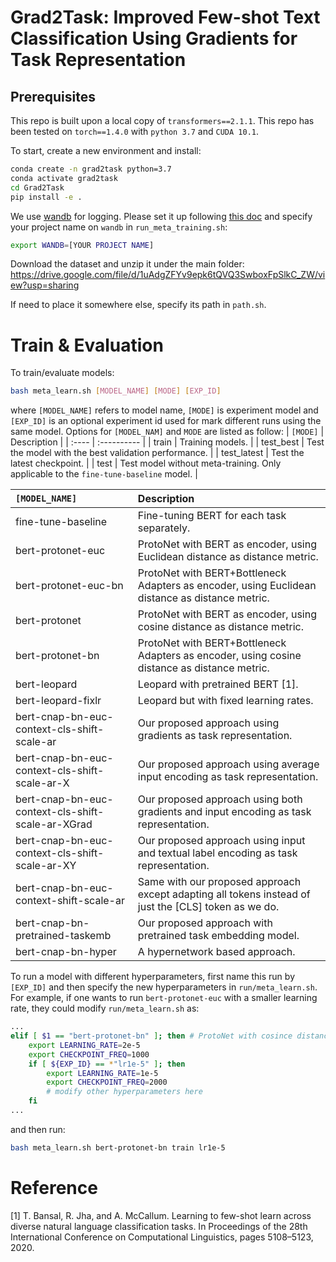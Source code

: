 # Grad2Task: Improved Few-shot Text Classification Using Gradients for Task Representation

## Prerequisites
This repo is built upon a local copy of `transformers==2.1.1`.
This repo has been tested on `torch==1.4.0` with `python 3.7` and `CUDA 10.1`.

To start, create a new environment and install: 
```bash
conda create -n grad2task python=3.7
conda activate grad2task
cd Grad2Task
pip install -e .
```

We use [wandb](https://wandb.ai/site) for logging. Please set it up following [this doc](https://docs.wandb.ai/quickstart) and specify your project name on `wandb` in `run_meta_training.sh`:
```bash
export WANDB=[YOUR PROJECT NAME]
```

Download the dataset and unzip it under the main folder: https://drive.google.com/file/d/1uAdgZFYv9epk6tQVQ3SwboxFpSlkC_ZW/view?usp=sharing

If need to place it somewhere else, specify its path in `path.sh`.

# Train & Evaluation
To train/evaluate models:
```bash
bash meta_learn.sh [MODEL_NAME] [MODE] [EXP_ID]
```
where `[MODEL_NAME]` refers to model name, `[MODE]` is experiment model and `[EXP_ID]` is an optional experiment id used for mark different runs using the same model. Options for `[MODEL_NAM]` and `MODE` are listed as follow: 
| `[MODE]` | Description |
| :---- | :---------- |
| train | Training models. |
| test_best | Test the model with the best validation performance. |
| test_latest | Test the latest checkpoint. |
| test | Test model without meta-training. Only applicable to the `fine-tune-baseline` model. |

| `[MODEL_NAME]` | Description |
| :---- | :---------- |
| fine-tune-baseline | Fine-tuning BERT for each task separately. |
| bert-protonet-euc | ProtoNet with BERT as encoder, using Euclidean distance as distance metric. |
| bert-protonet-euc-bn | ProtoNet with BERT+Bottleneck Adapters as encoder, using Euclidean distance as distance metric. |
| bert-protonet | ProtoNet with BERT as encoder, using cosine distance as distance metric. |
| bert-protonet-bn | ProtoNet with BERT+Bottleneck Adapters as encoder, using cosine distance as distance metric. |
| bert-leopard | Leopard with pretrained BERT [1]. |
| bert-leopard-fixlr | Leopard but with fixed learning rates. |
| bert-cnap-bn-euc-context-cls-shift-scale-ar | Our proposed approach using gradients as task representation. |
| bert-cnap-bn-euc-context-cls-shift-scale-ar-X | Our proposed approach using average input encoding as task representation. |
| bert-cnap-bn-euc-context-cls-shift-scale-ar-XGrad | Our proposed approach using both gradients and input encoding as task representation. |
| bert-cnap-bn-euc-context-cls-shift-scale-ar-XY | Our proposed approach using input and textual label encoding as task representation. |
| bert-cnap-bn-euc-context-shift-scale-ar | Same with our proposed approach except adapting all tokens instead of just the [CLS] token as we do. |
| bert-cnap-bn-pretrained-taskemb | Our proposed approach with pretrained task embedding model. |
| bert-cnap-bn-hyper | A hypernetwork based approach. |

To run a model with different hyperparameters, first name this run by `[EXP_ID]` and then specify the new hyperparameters in `run/meta_learn.sh`. For example, if one wants to run `bert-protonet-euc` with a smaller learning rate, they could modify `run/meta_learn.sh` as:
```bash
...
elif [ $1 == "bert-protonet-bn" ]; then # ProtoNet with cosince distance
    export LEARNING_RATE=2e-5
    export CHECKPOINT_FREQ=1000
    if [ ${EXP_ID} == *"lr1e-5" ]; then
        export LEARNING_RATE=1e-5
        export CHECKPOINT_FREQ=2000
        # modify other hyperparameters here
    fi
...
```
and then run:
```bash
bash meta_learn.sh bert-protonet-bn train lr1e-5
```

# Reference
[1] T. Bansal, R. Jha, and A. McCallum. Learning to few-shot learn across diverse natural language classification tasks. In Proceedings of the 28th International Conference on Computational Linguistics, pages 5108–5123, 2020.